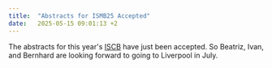```yaml
---
title:  "Abstracts for ISMB25 Accepted"
date:   2025-05-15 09:01:13 +2
---
```


The abstracts for this year's
[ISCB](https://www.iscb.org/ismbeccb2025/home) have just been
accepted. So Beatriz, Ivan, and Bernhard are looking forward to going
to Liverpool in July.
